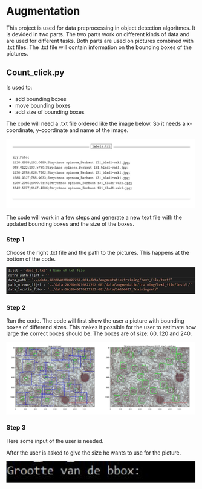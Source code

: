 # Augmentation

This project is used for data preprocessing in object detection algoritmes. It is devided in two parts. 
The two parts work on different kinds of data and are used for different tasks.
Both parts are used on pictures combined with .txt files.
The .txt file will contain information on the bounding boxes of the pictures.


## Count_click.py

Is used to: 
* add bounding boxes
* move bounding boxes
* add size of bounding boxes

The code will need a .txt file ordered like the image below. So it needs a x-coordinate, y-coordinate and name of the image.

<img src="images/lijst.JPG" width="500" >

The code will work in a few steps and generate a new text file with the updated bounding boxes and the size of the boxes.

### Step 1
Choose the right .txt file and the path to the pictures.
This happens at the bottom of the code.


<img src="images/stap_0.JPG" width="500" >


### Step 2

Run the code. The code will first show the user a picture with bounding boxes of differend sizes. This makes it possible for the user to estimate how large the correct boxes should be. The boxes are of size: 60, 120 and 240.

<img src="images/stap_1JPG.JPG" width="500" >

### Step 3
Here some input of the user is needed.

After the user is asked to give the size he wants to use for the picture.

<img src="images/stap_2.JPG" width="500" >





